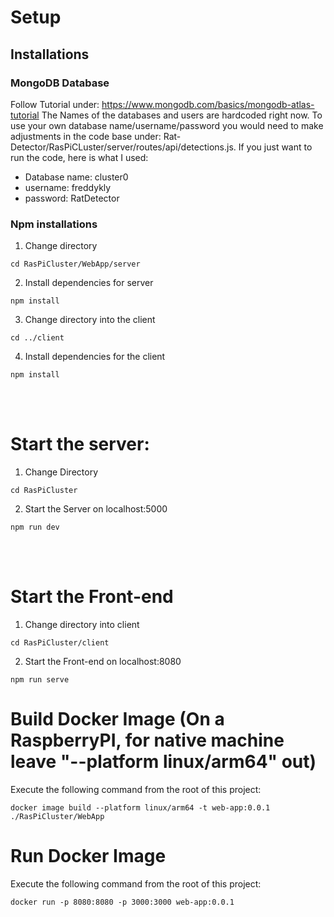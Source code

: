 # Setup
## Installations
### MongoDB Database
Follow Tutorial under: https://www.mongodb.com/basics/mongodb-atlas-tutorial
The Names of the databases and users are hardcoded right now. To use your own database name/username/password you would need to make adjustments in the code base under: Rat-Detector/RasPiCLuster/server/routes/api/detections.js. If you just want to run the code, here is what I used:
- Database name: cluster0
- username: freddykly
- password: RatDetector

### Npm installations 
1. Change directory
```
cd RasPiCluster/WebApp/server
```

2. Install dependencies for server
```
npm install
```

3. Change directory into the client
```
cd ../client
```

4. Install dependencies for the client
```
npm install
```

<br></br>

# Start the server:
1. Change Directory
```
cd RasPiCluster
```

2. Start the Server on localhost:5000
```
npm run dev
```

<br></br>

# Start the Front-end
1. Change directory into client
```
cd RasPiCluster/client
```

2. Start the Front-end on localhost:8080
```
npm run serve
```

# Build Docker Image (On a RaspberryPI, for native machine leave "--platform linux/arm64" out)
Execute the following command from the root of this project:

```
docker image build --platform linux/arm64 -t web-app:0.0.1 ./RasPiCluster/WebApp
```

# Run Docker Image
Execute the following command from the root of this project:

```
docker run -p 8080:8080 -p 3000:3000 web-app:0.0.1
```